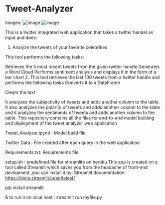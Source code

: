 # Tweet-Analyzer

Images:
![image](https://user-images.githubusercontent.com/56075324/185561540-15e4beab-461e-44ed-9d80-d1ea84df7056.png)
![image](https://user-images.githubusercontent.com/56075324/185561821-7ea4e479-db61-4299-a432-3983ecbf5535.png)

This is a twitter integrated web application that takes a twitter handel as input and does:

1. Analyze the tweets of your favorite celebrities

This tool performs the following tasks:

Retrieves the 5 most recent tweets from the given twitter handle
Generates a Word Cloud
Performs sentiment analysis and displays it in the form of a bar chart
2. This tool retrieves the last 100 tweets from a twitter handle and performs the following tasks Converts it to a DataFrame

Clears the text

It analyzes the subjectivity of tweets and adds another column to the table. 
It also analyzes the polarity of tweets and adds another column to the table and it analyzes the sentiments of tweets and adds another column to the table.
This repository contains all the files for end-to-end model building and deployment of the tweet analyzer web application

Tweet_Analyzer.ipynb : Model build file

Twitter Data : File created after each query in the web application

Requirements.txt: Requirements file

setup.sh : predefined file for streamlite on heroku
This app is created on a tool called Streamlit which saves you from the headache of front-end devlopment ,you can install it by:
Streamlit documentation: https://docs.streamlit.io/en/latest/

pip install streamlit

& to run it on local host : streamlit run myfile.py
